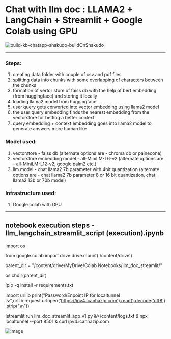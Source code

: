 # Chat with llm doc : LLAMA2 + LangChain + Streamlit + Google Colab using GPU

![build-kb-chatapp-shakudo-buildOnShakudo](https://github.com/anirban071/llm_doc_streamlit/assets/7694348/be4caa93-84fe-4397-9723-0ab71c11b04b)


----------------------------------------------------------------------------
### Steps:
1. creating data folder with couple of csv and pdf files
2. splitting data into chunks with some overlapping of characters between the chunks
3. formation of vertor store of faiss db with the help of bert embedding (from huggingface) and storing it locally
4. loading llama2 model from huggingface
5. user query gets converted into vector embedding using llama2 model
6. the user query embedding finds the nearest embedding from the vectorstore for betting a better context
7. query embedding + context embedding goes into llama2 model to generate answers more human like


### Model used:
1. vectorstore - faiss db (alternate options are - chroma db or painecone)
2. vectorstore embedding model - all-MiniLM-L6-v2 (alternate options are - all-MiniLM-L12-v2, google palm2 etc.)
3. llm model - chat llama2 7b parameter with 4bit quantization (alternate options are - chat llama2 7b parameter 8 or 16 bit quantization, chat llama2 13b or 70b model)


### Infrastructure used:
1. Google colab with GPU

----------------------------------------------------------------------------


## notebook execution steps - llm_langchain_streamlit_script (execution).ipynb

import os

from google.colab import drive
drive.mount('/content/drive')

parent_dir = "/content/drive/MyDrive/Colab Notebooks/llm_doc_streamlit/"

os.chdir(parent_dir)

!pip -q install -r requirements.txt

import urllib
print("Password/Enpoint IP for localtunnel is:",urllib.request.urlopen('https://ipv4.icanhazip.com').read().decode('utf8').strip("\n"))

!streamlit run llm_doc_streamlit_app_v1.py &>/content/logs.txt & npx localtunnel --port 8501 & curl ipv4.icanhazip.com


![image](https://github.com/anirban071/llm_doc_streamlit/assets/7694348/495ec269-14a9-4982-8ccd-d16b7f11e3c0)




